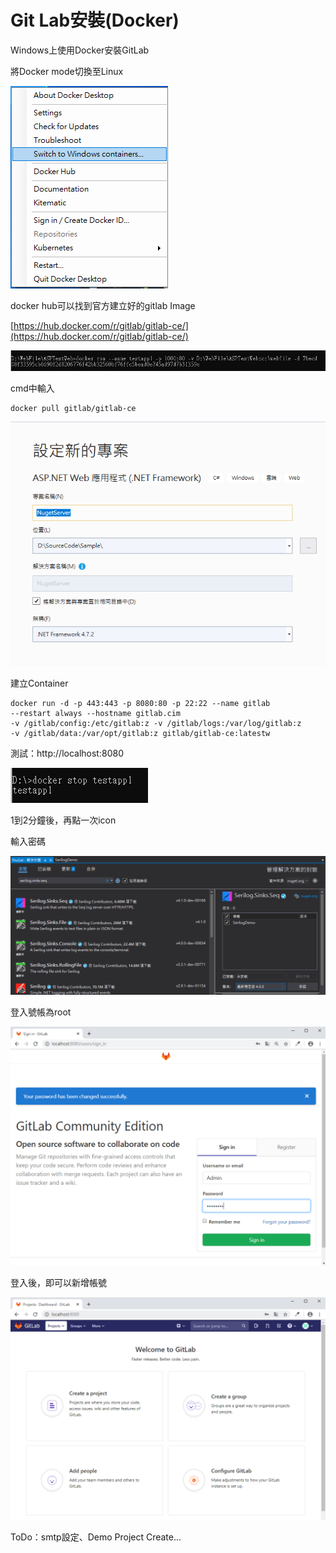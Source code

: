 # Git Lab安裝\(Docker\)

Windows上使用Docker安裝GitLab

將Docker mode切換至Linux

![](../../.gitbook/assets/image%20%283%29.png)

docker hub可以找到官方建立好的gitlab Image

[https://hub.docker.com/r/gitlab/gitlab-ce/](https://hub.docker.com/r/gitlab/gitlab-ce/)

![](../../.gitbook/assets/image%20%2865%29.png)

cmd中輸入

```text
docker pull gitlab/gitlab-ce
```

![](../../.gitbook/assets/image%20%28213%29.png)

建立Container

```text
docker run -d -p 443:443 -p 8080:80 -p 22:22 --name gitlab 
--restart always --hostname gitlab.cim 
-v /gitlab/config:/etc/gitlab:z -v /gitlab/logs:/var/log/gitlab:z 
-v /gitlab/data:/var/opt/gitlab:z gitlab/gitlab-ce:latestw
```

測試：http://localhost:8080

![](../../.gitbook/assets/image%20%28209%29.png)

1到2分鐘後，再點一次icon

輸入密碼

![](../../.gitbook/assets/image%20%28253%29.png)

登入號帳為root

![](../../.gitbook/assets/image%20%28123%29.png)

登入後，即可以新增帳號



![](../../.gitbook/assets/image%20%288%29.png)

ToDo：smtp設定、Demo Project Create...

